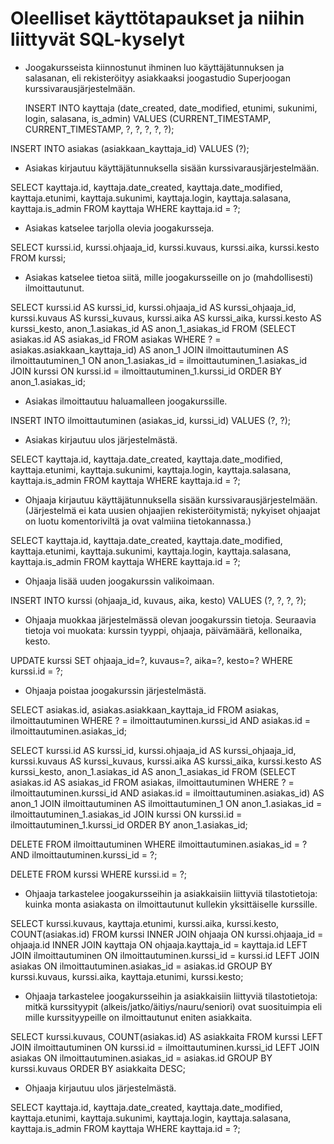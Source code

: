 # Oleelliset käyttötapaukset ja niihin liittyvät SQL-kyselyt

* Joogakursseista kiinnostunut ihminen luo käyttäjätunnuksen ja salasanan, eli rekisteröityy asiakkaaksi joogastudio Superjoogan kurssivarausjärjestelmään.

    INSERT INTO kayttaja (date_created, date_modified, etunimi, sukunimi, login, salasana, is_admin) VALUES (CURRENT_TIMESTAMP, CURRENT_TIMESTAMP, ?, ?, ?, ?, ?);

INSERT INTO asiakas (asiakkaan_kayttaja_id) VALUES (?);


* Asiakas kirjautuu käyttäjätunnuksella sisään kurssivarausjärjestelmään. 

SELECT kayttaja.id, kayttaja.date_created, kayttaja.date_modified, kayttaja.etunimi, kayttaja.sukunimi, kayttaja.login, kayttaja.salasana, kayttaja.is_admin 
FROM kayttaja 
WHERE kayttaja.id = ?;


* Asiakas katselee tarjolla olevia joogakursseja.

SELECT kurssi.id, kurssi.ohjaaja_id, kurssi.kuvaus, kurssi.aika, kurssi.kesto 
FROM kurssi;


* Asiakas katselee tietoa siitä, mille joogakursseille on jo (mahdollisesti) ilmoittautunut.

SELECT kurssi.id AS kurssi_id, kurssi.ohjaaja_id AS kurssi_ohjaaja_id, kurssi.kuvaus AS kurssi_kuvaus, kurssi.aika AS kurssi_aika, kurssi.kesto AS kurssi_kesto, anon_1.asiakas_id AS anon_1_asiakas_id 
FROM (SELECT asiakas.id AS asiakas_id 
FROM asiakas 
WHERE ? = asiakas.asiakkaan_kayttaja_id) AS anon_1 JOIN ilmoittautuminen AS ilmoittautuminen_1 ON anon_1.asiakas_id = ilmoittautuminen_1.asiakas_id JOIN kurssi ON kurssi.id = ilmoittautuminen_1.kurssi_id ORDER BY anon_1.asiakas_id;

* Asiakas ilmoittautuu haluamalleen joogakurssille. 

INSERT INTO ilmoittautuminen (asiakas_id, kurssi_id) VALUES (?, ?);


* Asiakas kirjautuu ulos järjestelmästä.

SELECT kayttaja.id, kayttaja.date_created, kayttaja.date_modified, kayttaja.etunimi, kayttaja.sukunimi, kayttaja.login, kayttaja.salasana, kayttaja.is_admin 
FROM kayttaja 
WHERE kayttaja.id = ?;


* Ohjaaja kirjautuu käyttäjätunnuksella sisään kurssivarausjärjestelmään. (Järjestelmä ei kata uusien ohjaajien rekisteröitymistä; nykyiset ohjaajat on luotu komentoriviltä ja ovat valmiina tietokannassa.) 

SELECT kayttaja.id, kayttaja.date_created, kayttaja.date_modified, kayttaja.etunimi, kayttaja.sukunimi, kayttaja.login, kayttaja.salasana, kayttaja.is_admin 
FROM kayttaja 
WHERE kayttaja.id = ?;


* Ohjaaja lisää uuden joogakurssin valikoimaan.

INSERT INTO kurssi (ohjaaja_id, kuvaus, aika, kesto) VALUES (?, ?, ?, ?);


* Ohjaaja muokkaa järjestelmässä olevan joogakurssin tietoja. Seuraavia tietoja voi muokata: kurssin tyyppi, ohjaaja, päivämäärä, kellonaika, kesto.

UPDATE kurssi SET ohjaaja_id=?, kuvaus=?, aika=?, kesto=? WHERE kurssi.id = ?;


* Ohjaaja poistaa joogakurssin järjestelmästä.

SELECT asiakas.id, asiakas.asiakkaan_kayttaja_id 
FROM asiakas, ilmoittautuminen 
WHERE ? = ilmoittautuminen.kurssi_id AND asiakas.id = ilmoittautuminen.asiakas_id;

SELECT kurssi.id AS kurssi_id, kurssi.ohjaaja_id AS kurssi_ohjaaja_id, kurssi.kuvaus AS kurssi_kuvaus, kurssi.aika AS kurssi_aika, kurssi.kesto AS kurssi_kesto, anon_1.asiakas_id AS anon_1_asiakas_id 
FROM (SELECT asiakas.id AS asiakas_id 
FROM asiakas, ilmoittautuminen 
WHERE ? = ilmoittautuminen.kurssi_id AND asiakas.id = ilmoittautuminen.asiakas_id) AS anon_1 JOIN ilmoittautuminen AS ilmoittautuminen_1 ON anon_1.asiakas_id = ilmoittautuminen_1.asiakas_id JOIN kurssi ON kurssi.id = ilmoittautuminen_1.kurssi_id ORDER BY anon_1.asiakas_id;

DELETE FROM ilmoittautuminen WHERE ilmoittautuminen.asiakas_id = ? AND ilmoittautuminen.kurssi_id = ?;

DELETE FROM kurssi WHERE kurssi.id = ?;


* Ohjaaja tarkastelee joogakursseihin ja asiakkaisiin liittyviä tilastotietoja: kuinka monta asiakasta on ilmoittautunut kullekin yksittäiselle kurssille. 

SELECT kurssi.kuvaus, kayttaja.etunimi, kurssi.aika, kurssi.kesto, COUNT(asiakas.id) 
FROM kurssi 
INNER JOIN ohjaaja 
ON kurssi.ohjaaja_id = ohjaaja.id 
INNER JOIN kayttaja 
ON ohjaaja.kayttaja_id = kayttaja.id 
LEFT JOIN ilmoittautuminen 
ON ilmoittautuminen.kurssi_id = kurssi.id 
LEFT JOIN asiakas 
ON ilmoittautuminen.asiakas_id = asiakas.id 
GROUP BY kurssi.kuvaus, kurssi.aika, kayttaja.etunimi, kurssi.kesto;


* Ohjaaja tarkastelee joogakursseihin ja asiakkaisiin liittyviä tilastotietoja: mitkä kurssityypit (alkeis/jatko/äitiys/nauru/seniori) ovat suosituimpia eli mille kurssityypeille on ilmoittautunut eniten asiakkaita.

SELECT kurssi.kuvaus, COUNT(asiakas.id) AS asiakkaita 
FROM kurssi 
LEFT JOIN ilmoittautuminen 
ON kurssi.id = ilmoittautuminen.kurssi_id 
LEFT JOIN asiakas 
ON ilmoittautuminen.asiakas_id = asiakas.id 
GROUP BY kurssi.kuvaus 
ORDER BY asiakkaita DESC;


* Ohjaaja kirjautuu ulos järjestelmästä.

SELECT kayttaja.id, kayttaja.date_created, kayttaja.date_modified, kayttaja.etunimi, kayttaja.sukunimi, kayttaja.login, kayttaja.salasana, kayttaja.is_admin 
FROM kayttaja 
WHERE kayttaja.id = ?;
